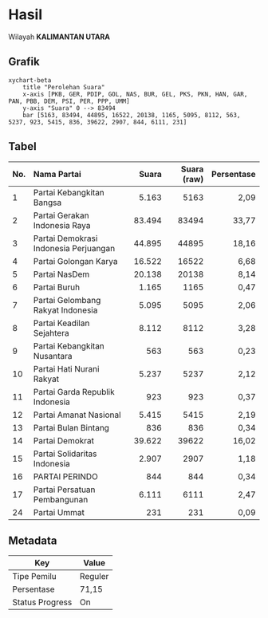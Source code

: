 # Hasil

Wilayah **KALIMANTAN UTARA**

## Grafik

```mermaid
xychart-beta
    title "Perolehan Suara"
    x-axis [PKB, GER, PDIP, GOL, NAS, BUR, GEL, PKS, PKN, HAN, GAR, PAN, PBB, DEM, PSI, PER, PPP, UMM]
    y-axis "Suara" 0 --> 83494
    bar [5163, 83494, 44895, 16522, 20138, 1165, 5095, 8112, 563, 5237, 923, 5415, 836, 39622, 2907, 844, 6111, 231]
```

## Tabel

| No. | Nama Partai                           | Suara  | Suara (raw) | Persentase |
|:--- |:------------------------------------- | ------:| -----------:| ----------:|
| 1   | Partai Kebangkitan Bangsa             | 5.163  | 5163        | 2,09       |
| 2   | Partai Gerakan Indonesia Raya         | 83.494 | 83494       | 33,77      |
| 3   | Partai Demokrasi Indonesia Perjuangan | 44.895 | 44895       | 18,16      |
| 4   | Partai Golongan Karya                 | 16.522 | 16522       | 6,68       |
| 5   | Partai NasDem                         | 20.138 | 20138       | 8,14       |
| 6   | Partai Buruh                          | 1.165  | 1165        | 0,47       |
| 7   | Partai Gelombang Rakyat Indonesia     | 5.095  | 5095        | 2,06       |
| 8   | Partai Keadilan Sejahtera             | 8.112  | 8112        | 3,28       |
| 9   | Partai Kebangkitan Nusantara          | 563    | 563         | 0,23       |
| 10  | Partai Hati Nurani Rakyat             | 5.237  | 5237        | 2,12       |
| 11  | Partai Garda Republik Indonesia       | 923    | 923         | 0,37       |
| 12  | Partai Amanat Nasional                | 5.415  | 5415        | 2,19       |
| 13  | Partai Bulan Bintang                  | 836    | 836         | 0,34       |
| 14  | Partai Demokrat                       | 39.622 | 39622       | 16,02      |
| 15  | Partai Solidaritas Indonesia          | 2.907  | 2907        | 1,18       |
| 16  | PARTAI PERINDO                        | 844    | 844         | 0,34       |
| 17  | Partai Persatuan Pembangunan          | 6.111  | 6111        | 2,47       |
| 24  | Partai Ummat                          | 231    | 231         | 0,09       |


## Metadata

| Key             | Value   |
| --------------- | ------- |
| Tipe Pemilu     | Reguler |
| Persentase      | 71,15   |
| Status Progress | On      |



